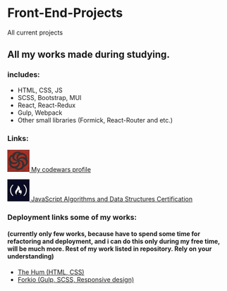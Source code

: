 # Front-End-Projects
All current projects
## All my works made during studying.
### includes:
- HTML, CSS, JS
- SCSS, Bootstrap, MUI
- React, React-Redux
- Gulp, Webpack
- Other small libraries (Formick, React-Router and etc.)
### Links:
<a href='https://www.codewars.com/users/qmorphq' target='_blank'><img src='/source/images/codewars.jpg' width='50px' alt='codewars image'>
My codewars profile</a>

<a href='https://www.freecodecamp.org/certification/fcc29053449-69ef-4265-b994-7857eafd1e9d/javascript-algorithms-and-data-structures' target='_blank'><img src='/source/images/freecodecamp.jpg' width='50px' alt='freecodecamp image'>
JavaScript Algorithms and Data Structures Certification</a>
### Deployment links some of my works:
#### (currently only few works, because have to spend some time for refactoring and deployment, and i can do this only during my free time, will be much more. Rest of my work listed in repository. Rely on your understanding)
- [The Hum (HTML, CSS)](https://ham-chi.vercel.app/)
- [Forkio (Gulp, SCSS, Responsive design)](https://forkio-twjlvg40d-qmorphq.vercel.app/)
